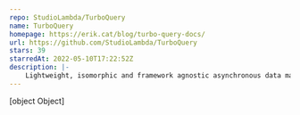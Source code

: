 ```yaml
---
repo: StudioLambda/TurboQuery
name: TurboQuery
homepage: https://erik.cat/blog/turbo-query-docs/
url: https://github.com/StudioLambda/TurboQuery
stars: 39
starredAt: 2022-05-10T17:22:52Z
description: |-
    Lightweight, isomorphic and framework agnostic asynchronous data management for modern UIs
---
```


[object Object]
